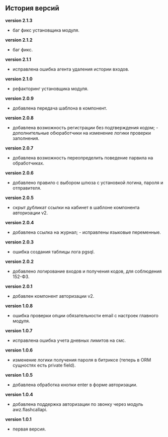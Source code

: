 <!-- cl-start -->
## История версий

**version 2.1.3**    
- баг фикс установщика модуля.    

**version 2.1.2**    
- баг фикс.    

**version 2.1.1**    
- исправлена ошибка агента удаления истории входов.    

**version 2.1.0**    
- рефакторинг установщика модуля.    

**version 2.0.9**    
- добавлена передача шаблона в компонент.    

**version 2.0.8**    
- добавлена возможность регистрации без подтверждения кодом; - дополнительные обюработчики на изменение логики проверки заполнения.    

**version 2.0.7**    
- добавлена возможность переопределить поведение парвила на обработчиках.    

**version 2.0.6**    
- добавлено правило с выбором шлюза с установкой логина, пароля и отправителя.    

**version 2.0.5**    
- скрыт дубликат ссылки на кабинет в шаблоне компонента авторизации v2.    

**version 2.0.4**    
- добавлена ссылка на журнал; - исправлены языковые переменные.    

**version 2.0.3**    
- ошибка создания таблицы лога pgsql.    

**version 2.0.2**    
- добавлено логирование входов и получения кодов, для соблюдения 152-ФЗ.    

**version 2.0.1**    
- добавлен компонент авторизации v2.    

**version 1.0.8**    
- ошибка проверки опции обязательности email с настроек главного модуля.    

**version 1.0.7**    
- исправлена ошибка учета дневных лимитов на смс.    

**version 1.0.6**    
- изменение логики получения пароля в битриксе (теперь в ORM сущностях есть private field).    

**version 1.0.5**    
- добавлена обработка кнопки enter в форме авторизации.    

**version 1.0.4**    
- добавлена поддержка авторизации по звонку через модуль awz.flashcallapi.    

**version 1.0.1**    
- первая версия.    
<!-- cl-end -->